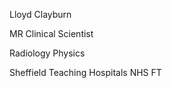 Lloyd Clayburn

MR Clinical Scientist

Radiology Physics

Sheffield Teaching Hospitals NHS FT

<!---
ClayburnL/ClayburnL is a ✨ special ✨ repository because its `README.md` (this file) appears on your GitHub profile.
You can click the Preview link to take a look at your changes.
--->
